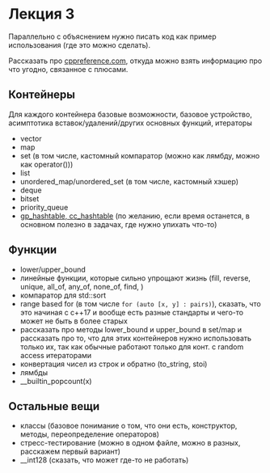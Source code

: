 # Лекция 3

Параллельно с объяснением нужно писать код как пример использования (где это можно сделать).

Рассказать про [cppreference.com](cppreference.com), откуда можно взять информацию про что угодно, связанное с плюсами.

## Контейнеры
Для каждого контейнера базовые возможности, базовое устройство, асимптотика вставок/удалений/других основных функций, итераторы
- vector
- map
- set (в том числе, кастомный компаратор (можно как лямбду, можно как operator()))
- list
- unordered_map/unordered_set (в том числе, кастомный хэшер)
- deque
- bitset
- priority_queue
- [gp_hashtable, cc_hashtable](https://codeforces.com/blog/entry/60737) (по желанию, если время останется, в основном полезно в задачах, где нужно упихать что-то)

## Функции
- lower/upper_bound
- линейные функции, которые сильно упрощают жизнь (fill, reverse, unique, all_of, any_of, none_of, find, )
- компаратор для std::sort
- range based for (в том числе `for (auto [x, y] : pairs)`), сказать, что это начиная с с++17 и вообще есть разные стандарты и чего-то может не быть в более старых
- рассказать про методы lower_bound и upper_bound в set/map и рассказать про то, что для этих контейнеров нужно использовать только их, так как обычные работают только для конт. с random access итераторами
- конвертация чисел из строк и обратно (to_string, stoi)
- лямбды
- __builtin_popcount(x)

## Остальные вещи
- классы (базовое понимание о том, что они есть, конструктор, методы, переопределение операторов)
- стресс-тестирование (можно в одном файле, можно в разных, расскажем первый вариант)
- __int128 (сказать, что может где-то не работать)
